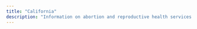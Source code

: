 ```yaml
---
title: "California"
description: "Information on abortion and reproductive health services."
---
```


